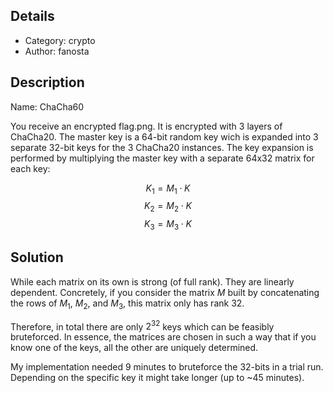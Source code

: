 ## Details

- Category: crypto
- Author:   fanosta


## Description

Name: ChaCha60

You receive an encrypted flag.png.
It is encrypted with 3 layers of ChaCha20.
The master key is a 64-bit random key wich is expanded into 3 separate 32-bit keys for the 3 ChaCha20 instances.
The key expansion is performed by multiplying the master key with a separate 64x32 matrix for each key:

$$ K_1 = M_1 \cdot K $$
$$ K_2 = M_2 \cdot K $$
$$ K_3 = M_3 \cdot K $$

## Solution

While each matrix on its own is strong (of full rank).
They are linearly dependent.
Concretely, if you consider the matrix $M$ built by concatenating the rows of $M_1$, $M_2$, and $M_3$, this matrix only has rank 32.

Therefore, in total there are only $2^{32}$ keys which can be feasibly bruteforced.
In essence, the matrices are chosen in such a way that if you know one of the keys, all the other are uniquely determined.

My implementation needed 9 minutes to bruteforce the 32-bits in a trial run.
Depending on the specific key it might take longer (up to ~45 minutes).
